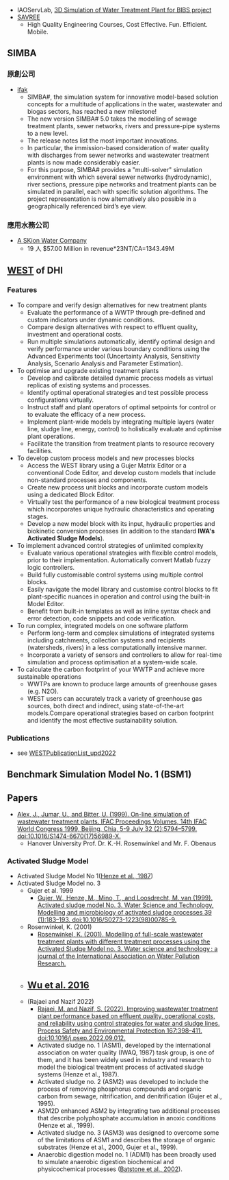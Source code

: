 

- IAOServLab, [3D Simulation of Water Treatment Plant for BIBS project](https://www.youtube.com/watch?v=iYoP6igYIfk)
- [SAVREE](https://courses.savree.com/)
  - High Quality Engineering Courses, Cost Effective. Fun. Efficient. Mobile.


## SIMBA
### 原創公司
- [ifak](https://www.ifak.eu/en/produkte/simba)
  - SIMBA#, the simulation system for innovative model-based solution concepts for a multitude of applications in the water, wastewater and biogas sectors, has reached a new milestone!
  - The new version SIMBA# 5.0 takes the modelling of sewage treatment plants, sewer networks, rivers and pressure-pipe systems to a new level. 
  - The release notes list the most important innovations. 
  - In particular, the immission-based consideration of water quality with discharges from sewer networks and wastewater treatment plants is now made considerably easier. 
  - For this purpose, SIMBA# provides a "multi-solver" simulation environment with which several sewer networks (hydrodynamic), river sections, pressure pipe networks and treatment plants can be simulated in parallel, each with specific solution algorithms. The project representation is now alternatively also possible in a geographically referenced bird’s eye view.

### 應用水務公司
- [A SKion Water Company](https://www.inctrl.com/about-us.html)
  - 19 人 $57.00 Million in revenue*23NT/CA=1343.49M

## [WEST][WEST] of DHI
### Features
- To compare and verify design alternatives for new treatment plants
  - Evaluate the performance of a WWTP through pre-defined and custom indicators under dynamic conditions. 
  - Compare design alternatives with respect to effluent quality, investment and operational costs. 
  - Run multiple simulations automatically, identify optimal design and verify performance under various boundary conditions using the Advanced Experiments tool (Uncertainty Analysis, Sensitivity Analysis, Scenario Analysis and Parameter Estimation).
- To optimise and upgrade existing treatment plants
  - Develop and calibrate detailed dynamic process models as virtual replicas of existing systems and processes. 
  - Identify optimal operational strategies and test possible process configurations virtually. 
  - Instruct staff and plant operators of optimal setpoints for control or to evaluate the efficacy of a new process. 
  - Implement plant-wide models by integrating multiple layers (water line, sludge line, energy, control) to holistically evaluate and optimise plant operations. 
  - Facilitate the transition from treatment plants to resource recovery facilities.
- To develop custom process models and new processes blocks
  - Access the WEST library using a Gujer Matrix Editor or a conventional Code Editor, and develop custom models that include non-standard processes and components.
  - Create new process unit blocks and incorporate custom models using a dedicated Block Editor. 
  - Virtually test the performance of a new biological treatment process which incorporates unique hydraulic characteristics and operating stages. 
  - Develop a new model block with its input, hydraulic properties and biokinetic conversion processes (in addition to the standard **IWA's Activated Sludge Models**).
- To implement advanced control strategies of unlimited complexity
  - Evaluate various operational strategies with flexible control models, prior to their implementation. Automatically convert Matlab fuzzy logic controllers. 
  - Build fully customisable control systems using multiple control blocks. 
  - Easily navigate the model library and customise control blocks to fit plant-specific nuances in operation and control using the built-in Model Editor. 
  - Benefit from built-in templates as well as inline syntax check and error detection, code snippets and code verification.
- To run complex, integrated models on one software platform
  - Perform long-term and complex simulations of integrated systems including catchments, collection systems and recipients (watersheds, rivers) in a less computationally intensive manner. 
  - Incorporate a variety of sensors and controllers to allow for real-time simulation and process optimisation at a system-wide scale.
- To calculate the carbon footprint of your WWTP and achieve more sustainable operations
  - WWTPs are known to produce large amounts of greenhouse gases (e.g. N2O). 
  - WEST users can accurately track a variety of greenhouse gas sources, both direct and indirect, using state-of-the-art models.Compare operational strategies based on carbon footprint and identify the most effective sustainability solution.

### Publications
- see [WESTPublicationList_upd2022](https://templates.dhigroup.com/wp-content/uploads/sites/22/2021/12/WESTPublicationList_upd2022_wLinks.pdf)

## Benchmark Simulation Model No. 1 (BSM1)

## Papers
- [Alex, J., Jumar, U., and Bitter, U. (1999). On-line simulation of wastewater treatment plants. IFAC Proceedings Volumes, 14th IFAC World Congress 1999, Beijing, Chia, 5-9 July 32 (2):5794–5799. doi:10.1016/S1474-6670(17)56989-X.](https://reader.elsevier.com/reader/sd/pii/S147466701756989X?token=F13669C23108AAA4A36AB086F3859FE66DBE206B242DF1828E6242EA109F951ED6B5DEA3CED216D3E2EE03A6FC92C952&originRegion=us-east-1&originCreation=20221027050536)
  - Hanover University Prof. Dr. K.-H. Rosenwinkel and Mr. F. Obenaus

### Activated Sludge Model
- Activated Sludge Model No 1([Henze et al., 1987][Henze et al., 1987])
- Activated Sludge Model no. 3
  - Gujer et al. 1999
    - [Gujer, W., Henze, M., Mino, T., and Loosdrecht, M. van (1999). Activated sludge model No. 3. Water Science and Technology, Modelling and microbiology of activated sludge processes 39 (1):183–193. doi:10.1016/S0273-1223(98)00785-9.](https://www.sciencedirect.com/science/article/pii/S0273122398007859)
  - Rosenwinkel, K. (2001)
    - [Rosenwinkel, K. (2001). Modelling of full-scale wastewater treatment plants with different treatment processes using the Activated Sludge Model no. 3. Water science and technology : a journal of the International Association on Water Pollution Research.](https://www.academia.edu/en/47908181/Modelling_of_full_scale_wastewater_treatment_plants_with_different_treatment_processes_using_the_Activated_Sludge_Model_no_3)
  - [Wu et al. 2016][Wu et al. 2016]
    - 
  - (Rajaei and Nazif 2022)
    - [Rajaei, M. and Nazif, S. (2022). Improving wastewater treatment plant performance based on effluent quality, operational costs, and reliability using control strategies for water and sludge lines. Process Safety and Environmental Protection 167:398–411. doi:10.1016/j.psep.2022.09.012.](https://www.sciencedirect.com/science/article/pii/S0957582022007765)
    - Activated sludge no. 1 (ASM1), developed by the international association on water quality (IWAQ, 1987) task group, is one of them, and it has been widely used in industry and research to model the biological treatment process of activated sludge systems (Henze et al., 1987). 
    - Activated sludge no. 2 (ASM2) was developed to include the process of removing phosphorus compounds and organic carbon from sewage, nitrification, and denitrification (Gujer et al., 1995). 
    - ASM2D enhanced ASM2 by integrating two additional processes that describe polyphosphate accumulation in anoxic conditions (Henze et al., 1999). 
    - Activated sludge no. 3 (ASM3) was designed to overcome some of the limitations of ASM1 and describes the storage of organic substrates (Henze et al., 2000, Gujer et al., 1999).
    - Anaerobic digestion model no. 1 (ADM1) has been broadly used to simulate anaerobic digestion biochemical and physicochemical processes ([Batstone et al., 2002]).



[Henze et al., 1987]: <https://www.researchgate.net/publication/243624144_Activated_Sludge_Model_No_1> "Henze, M., Grady Jr, L., Gujer, W., Marais, G., and Matsuo, T. (1987). Activated Sludge Model No 1. Wat Sci Technol 29."
[Batstone et al., 2002]: <https://www.researchgate.net/publication/11198259_Anaerobic_digestion_model_No_1_ADM1> "Batstone, D., Keller, J., Angelidaki, I., Kalyuzhnyi, S., Pavlostathis, S., Rozzi, A., Sanders, W., Siegrist, H., and Vavilin, V. (2002). Anaerobic digestion model No 1 (ADM1). Water science and technology : a journal of the International Association on Water Pollution Research 45:65–73."
[Wu et al. 2016]: <https://www.sciencedirect.com/science/article/pii/S0301479715302930> "Wu, X., Yang, Y., Wu, G., Mao, J., and Zhou, T. (2016). Simulation and optimization of a coking wastewater biological treatment process by activated sludge models (ASM). Journal of Environmental Management 165:235–242. doi:10.1016/j.jenvman.2015.09.041."
[WEST]: <https://www.mikepoweredbydhi.com/products/west> "Wastewater treatment process modelling at its finest, WEST software is a sophisticated simulation tool used by operators and engineers to optimise plant design, operations and automation by targeting effluent quality, energy and cost."
[卓2012]: <https://sewergis.cpami.gov.tw/FileData/11.研討會/11-2研討會論文集/第22屆下水道與水環境再生研討會論文集/07應用適應性模糊類神經網路預測氨氮出流水水質-以科學園區污水廠為例.pdf> "卓宥愉，白子易，賴偉嘉，吳彬榮，張迪惠，陳逸翔，詹永紳(2012)應用適應性模糊類神經網路預測氨氮出流水水質以科學園區污水廠為例第二十二屆下水道與水環境再生研討會論文集/101年8月 31日 ，台灣水環境再生協會"